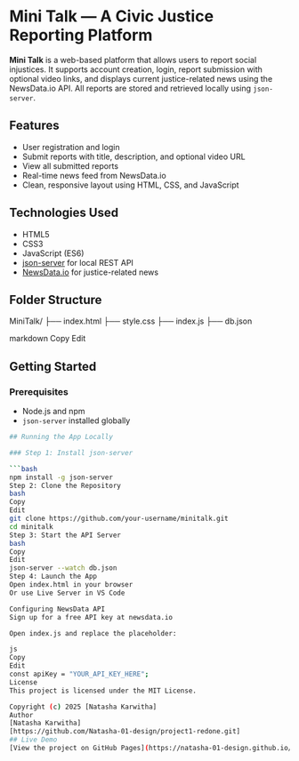 # Mini Talk — A Civic Justice Reporting Platform

**Mini Talk** is a web-based platform that allows users to report social injustices. It supports account creation, login, report submission with optional video links, and displays current justice-related news using the NewsData.io API. All reports are stored and retrieved locally using `json-server`.

## Features

- User registration and login
- Submit reports with title, description, and optional video URL
- View all submitted reports
- Real-time news feed from NewsData.io
- Clean, responsive layout using HTML, CSS, and JavaScript

## Technologies Used

- HTML5
- CSS3
- JavaScript (ES6)
- [json-server](https://github.com/typicode/json-server) for local REST API
- [NewsData.io](https://newsdata.io/) for justice-related news

## Folder Structure

MiniTalk/
├── index.html
├── style.css
├── index.js
├── db.json

markdown
Copy
Edit

## Getting Started

### Prerequisites

- Node.js and npm
- `json-server` installed globally

```bash
## Running the App Locally

### Step 1: Install json-server

```bash
npm install -g json-server
Step 2: Clone the Repository
bash
Copy
Edit
git clone https://github.com/your-username/minitalk.git
cd minitalk
Step 3: Start the API Server
bash
Copy
Edit
json-server --watch db.json
Step 4: Launch the App
Open index.html in your browser
Or use Live Server in VS Code

Configuring NewsData API
Sign up for a free API key at newsdata.io

Open index.js and replace the placeholder:

js
Copy
Edit
const apiKey = "YOUR_API_KEY_HERE";
License
This project is licensed under the MIT License.

Copyright (c) 2025 [Natasha Karwitha]
Author
[Natasha Karwitha]
[https://github.com/Natasha-01-design/project1-redone.git]
## Live Demo
[View the project on GitHub Pages](https://natasha-01-design.github.io/project1-redone/)










